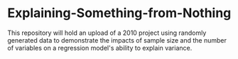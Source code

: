 # Explaining-Something-from-Nothing
This repository will hold an upload of a 2010 project using randomly generated data to demonstrate the impacts of sample size and the number of variables on a regression model's ability to explain variance.
